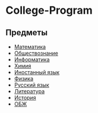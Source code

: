 # College-Program

## Предметы
+ [Математика](https://github.com/SS342/College-Program/tree/main/Математика)
+ [Обществознание]()
+ [Информатика](https://github.com/SS342/College-Program/tree/main/Информатика)
+ [Химия]()
+ [Иностанный язык]()
+ [Физика](https://github.com/SS342/College-Program/tree/main/Физика)
+ [Русский язык]()
+ [Литература](https://github.com/SS342/College-Program/tree/main/Литература)
+ [История]()
+ [ОБЖ]()
